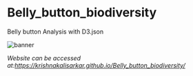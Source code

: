 # Belly_button_biodiversity

Belly button Analysis with D3.json

![banner](https://rebelem.com/wp-content/uploads/2015/02/bacteria-banner.jpg)

*_Website can be accessed at:https://krishnakalisarkar.github.io/Belly_button_biodiversity/_*
